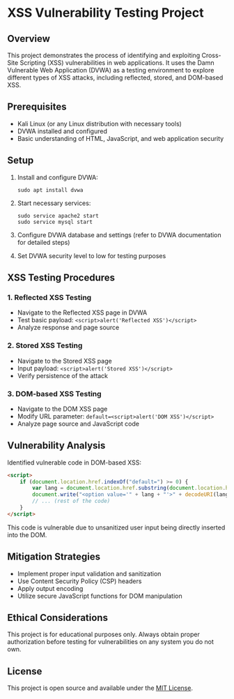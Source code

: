 # XSS Vulnerability Testing Project

## Overview

This project demonstrates the process of identifying and exploiting Cross-Site Scripting (XSS) vulnerabilities in web applications. It uses the Damn Vulnerable Web Application (DVWA) as a testing environment to explore different types of XSS attacks, including reflected, stored, and DOM-based XSS.

## Prerequisites

- Kali Linux (or any Linux distribution with necessary tools)
- DVWA installed and configured
- Basic understanding of HTML, JavaScript, and web application security

## Setup

1. Install and configure DVWA:

   ```
   sudo apt install dvwa
   ```

2. Start necessary services:

   ```
   sudo service apache2 start
   sudo service mysql start
   ```

3. Configure DVWA database and settings (refer to DVWA documentation for detailed steps)

4. Set DVWA security level to low for testing purposes

## XSS Testing Procedures

### 1. Reflected XSS Testing

- Navigate to the Reflected XSS page in DVWA
- Test basic payload: `<script>alert('Reflected XSS')</script>`
- Analyze response and page source

### 2. Stored XSS Testing

- Navigate to the Stored XSS page
- Input payload: `<script>alert('Stored XSS')</script>`
- Verify persistence of the attack

### 3. DOM-based XSS Testing

- Navigate to the DOM XSS page
- Modify URL parameter: `default=<script>alert('DOM XSS')</script>`
- Analyze page source and JavaScript code

## Vulnerability Analysis

Identified vulnerable code in DOM-based XSS:

```html
<script>
    if (document.location.href.indexOf("default=") >= 0) {
        var lang = document.location.href.substring(document.location.href.indexOf("default=")+8);
        document.write("<option value='" + lang + "'>" + decodeURI(lang) + "</option>");
        // ... (rest of the code)
    }
</script>
```

This code is vulnerable due to unsanitized user input being directly inserted into the DOM.

## Mitigation Strategies

- Implement proper input validation and sanitization
- Use Content Security Policy (CSP) headers
- Apply output encoding
- Utilize secure JavaScript functions for DOM manipulation

## Ethical Considerations

This project is for educational purposes only. Always obtain proper authorization before testing for vulnerabilities on any system you do not own.

## License

This project is open source and available under the [MIT License](LICENSE).


